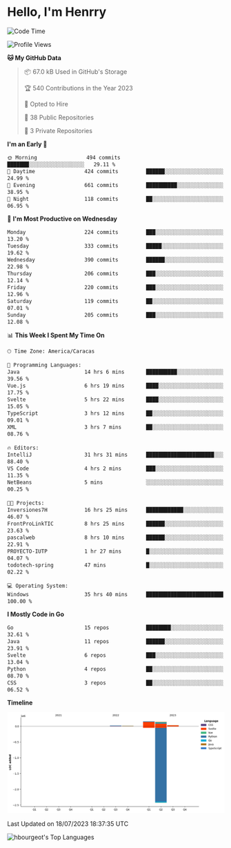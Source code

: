 # Hello, I'm Henrry

<!--START_SECTION:waka-->
![Code Time](http://img.shields.io/badge/Code%20Time-823%20hrs%205%20mins-blue)

![Profile Views](http://img.shields.io/badge/Profile%20Views-1-blue)

**🐱 My GitHub Data** 

> 📦 67.0 kB Used in GitHub's Storage 
 > 
> 🏆 540 Contributions in the Year 2023
 > 
> 💼 Opted to Hire
 > 
> 📜 38 Public Repositories 
 > 
> 🔑 3 Private Repositories 
 > 
**I'm an Early 🐤** 

```text
🌞 Morning                494 commits         ███████░░░░░░░░░░░░░░░░░░   29.11 % 
🌆 Daytime                424 commits         ██████░░░░░░░░░░░░░░░░░░░   24.99 % 
🌃 Evening                661 commits         ██████████░░░░░░░░░░░░░░░   38.95 % 
🌙 Night                  118 commits         ██░░░░░░░░░░░░░░░░░░░░░░░   06.95 % 
```
📅 **I'm Most Productive on Wednesday** 

```text
Monday                   224 commits         ███░░░░░░░░░░░░░░░░░░░░░░   13.20 % 
Tuesday                  333 commits         █████░░░░░░░░░░░░░░░░░░░░   19.62 % 
Wednesday                390 commits         ██████░░░░░░░░░░░░░░░░░░░   22.98 % 
Thursday                 206 commits         ███░░░░░░░░░░░░░░░░░░░░░░   12.14 % 
Friday                   220 commits         ███░░░░░░░░░░░░░░░░░░░░░░   12.96 % 
Saturday                 119 commits         ██░░░░░░░░░░░░░░░░░░░░░░░   07.01 % 
Sunday                   205 commits         ███░░░░░░░░░░░░░░░░░░░░░░   12.08 % 
```


📊 **This Week I Spent My Time On** 

```text
🕑︎ Time Zone: America/Caracas

💬 Programming Languages: 
Java                     14 hrs 6 mins       ██████████░░░░░░░░░░░░░░░   39.56 % 
Vue.js                   6 hrs 19 mins       ████░░░░░░░░░░░░░░░░░░░░░   17.75 % 
Svelte                   5 hrs 22 mins       ████░░░░░░░░░░░░░░░░░░░░░   15.05 % 
TypeScript               3 hrs 12 mins       ██░░░░░░░░░░░░░░░░░░░░░░░   09.01 % 
XML                      3 hrs 7 mins        ██░░░░░░░░░░░░░░░░░░░░░░░   08.76 % 

🔥 Editors: 
IntelliJ                 31 hrs 31 mins      ██████████████████████░░░   88.40 % 
VS Code                  4 hrs 2 mins        ███░░░░░░░░░░░░░░░░░░░░░░   11.35 % 
NetBeans                 5 mins              ░░░░░░░░░░░░░░░░░░░░░░░░░   00.25 % 

🐱‍💻 Projects: 
Inversiones7H            16 hrs 25 mins      ████████████░░░░░░░░░░░░░   46.07 % 
FrontProLinkTIC          8 hrs 25 mins       ██████░░░░░░░░░░░░░░░░░░░   23.63 % 
pascalweb                8 hrs 10 mins       ██████░░░░░░░░░░░░░░░░░░░   22.91 % 
PROYECTO-IUTP            1 hr 27 mins        █░░░░░░░░░░░░░░░░░░░░░░░░   04.07 % 
todotech-spring          47 mins             █░░░░░░░░░░░░░░░░░░░░░░░░   02.22 % 

💻 Operating System: 
Windows                  35 hrs 40 mins      █████████████████████████   100.00 % 
```

**I Mostly Code in Go** 

```text
Go                       15 repos            ████████░░░░░░░░░░░░░░░░░   32.61 % 
Java                     11 repos            ██████░░░░░░░░░░░░░░░░░░░   23.91 % 
Svelte                   6 repos             ███░░░░░░░░░░░░░░░░░░░░░░   13.04 % 
Python                   4 repos             ██░░░░░░░░░░░░░░░░░░░░░░░   08.70 % 
CSS                      3 repos             ██░░░░░░░░░░░░░░░░░░░░░░░   06.52 % 
```



**Timeline**

![Lines of Code chart](https://raw.githubusercontent.com/hbourgeot/hbourgeot/main/assets/bar_graph.png)


 Last Updated on 18/07/2023 18:37:35 UTC
<!--END_SECTION:waka-->

![hbourgeot's Top Languages](https://github-readme-stats.vercel.app/api/top-langs/?username=hbourgeot&theme=transparent&show_icons=true&hide_border=false&layout=donut&hide=css)
